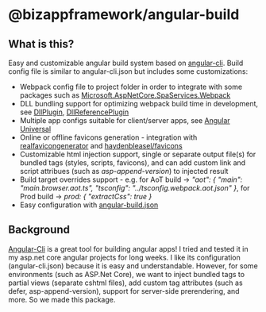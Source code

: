 ﻿# @bizappframework/angular-build  

## What is this?  
Easy and customizable angular build system based on [angular-cli](https://github.com/angular/angular-cli). Build config file is similar to angular-cli.json but includes some customizations:  
- Webpack config file to project folder in order to integrate with some packages such as [Microsoft.AspNetCore.SpaServices.Webpack](https://github.com/aspnet/JavaScriptServices)  
- DLL bundling support for optimizing webpack build time in development, see [DllPlugin](https://github.com/webpack/docs/wiki/list-of-plugins#dllplugin), [DllReferencePlugin](https://github.com/webpack/docs/wiki/list-of-plugins#dllreferenceplugin)  
- Multiple app configs suitable for client/server apps, see [Angular Universal](https://github.com/angular/universal)  
- Online or offline favicons generation - integration with [realfavicongenerator](http://realfavicongenerator.net) and [haydenbleasel/favicons](https://github.com/haydenbleasel/favicons)  
- Customizable html injection support, single or separate output file(s) for bundled tags (styles, scripts, favicons), and can add custom link and script attribues (such as *asp-append-version*) to injected result  
- Build target overrides support - e.g. for AoT build ->   *"aot": { "main": "main.browser.aot.ts",  "tsconfig": "../tsconfig.webpack.aot.json" }*, for Prod build -> *prod: { "extractCss": true }*  
- Easy configuration with [angular-build.json](https://github.com/BizAppFramework/angular-build/blob/master/configs/angular-build.json)  
  
## Background  
[Angular-Cli](https://github.com/angular/angular-cli) is a great tool for building angular apps! I tried and tested it in my asp.net core angular projects for long weeks. I like its configuration (angular-cli.json) because it is easy and understandable. However, for some environments (such as ASP.Net Core), we want to inject bundled tags to partial views (separate cshtml files), add custom tag attributes (such as defer, asp-append-version), support for server-side prerendering, and more. So we made this package.  
